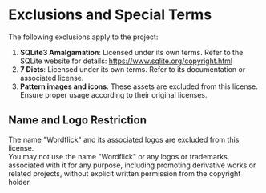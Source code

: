 # Exclusions and Special Terms

The following exclusions apply to the project:

1. **SQLite3 Amalgamation**: Licensed under its own terms. Refer to the SQLite website for details: https://www.sqlite.org/copyright.html
2. **7 Dicts**: Licensed under its own terms. Refer to its documentation or associated license.
3. **Pattern images and icons**: These assets are excluded from this license. Ensure proper usage according to their original licenses.

## Name and Logo Restriction

The name "Wordflick" and its associated logos are excluded from this license.  
You may not use the name "Wordflick" or any logos or trademarks associated with it for any purpose, including promoting derivative works or related projects, without explicit written permission from the copyright holder.
